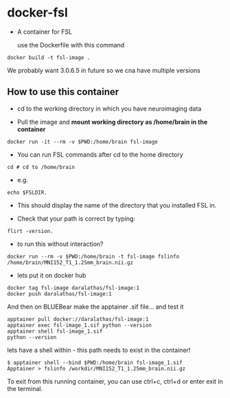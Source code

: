 # docker-fsl

- A container for FSL

  use the Dockerfile with this command
```
docker build -t fsl-image .
```
We probably want  3.0.6.5 in future so we cna have multiple versions

## How to use this container

- cd to the working directory in which you have neuroimaging data

- Pull the image and **mount working directory as /home/brain in the container**

```
docker run -it --rm -v $PWD:/home/brain fsl-image
```

- You can run FSL commands after cd to the home directory

```
cd # cd to /home/brain
```
- e.g.
```
echo $FSLDIR.
```
- This should display the name of the directory that you installed FSL in.

- Check that your path is correct by typing:
```
flirt -version.
```
- to run this without interaction?
```
docker run --rm -v $PWD:/home/brain -t fsl-image fslinfo /home/brain/MNI152_T1_1.25mm_brain.nii.gz
```
 - lets put it on docker hub
 ```
 docker tag fsl-image daralathas/fsl-image:1
 docker push daralathas/fsl-image:1
```
And then on BLUEBear make the apptainer .sif file... and test it

```
apptainer pull docker://daralathas/fsl-image:1
apptainer exec fsl-image_1.sif python --version
apptainer shell fsl-image_1.sif
python --version
```
lets have a shell within - this path needs to exist in the container!
```
$ apptainer shell --bind $PWD:/home/brain fsl-image_1.sif
Apptainer > fslinfo /workdir/MNI152_T1_1.25mm_brain.nii.gz
```

To exit from this running container, you can use ctrl+c, ctrl+d or enter exit in the terminal.


